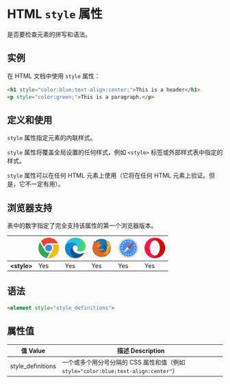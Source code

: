 HTML `style` 属性
===

是否要检查元素的拼写和语法。

## 实例

在 HTML 文档中使用 `style` 属性：

```html idoc:preview:iframe
<h1 style="color:blue;text-align:center;">This is a header</h1>
<p style="color:green;">This is a paragraph.</p>
```
<!--rehype:style=min-height: 130px;-->

## 定义和使用

`style` 属性指定元素的内联样式。

`style` 属性将覆盖全局设置的任何样式，例如 `<style>` 标签或外部样式表中指定的样式。

`style` 属性可以在任何 HTML 元素上使用（它将在任何 HTML 元素上验证。但是，它不一定有用）。

## 浏览器支持

表中的数字指定了完全支持该属性的第一个浏览器版本。

| &nbsp; | ![chrome][1] | ![edge][2] | ![firefox][3] | ![safari][4] | ![opera][5] |
| ---- | ---- | ---- | ---- | ---- | ---- |
| __&lt;style&gt;__ | Yes | Yes | Yes | Yes | Yes |

## 语法

```html
<element style="style_definitions">
```

## 属性值

值 Value | 描述 Description
---- | ----
style_definitions | 一个或多个用分号分隔的 CSS 属性和值（例如 `style="color:blue;text-align:center"`）

[1]: ../../assets/chrome.svg
[2]: ../../assets/edge.svg
[3]: ../../assets/firefox.svg
[4]: ../../assets/safari.svg
[5]: ../../assets/opera.svg